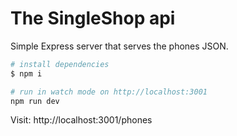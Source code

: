 # The SingleShop api 

Simple Express server that serves the phones JSON.

```bash
# install dependencies
$ npm i 

# run in watch mode on http://localhost:3001
npm run dev
```

Visit: http://localhost:3001/phones

